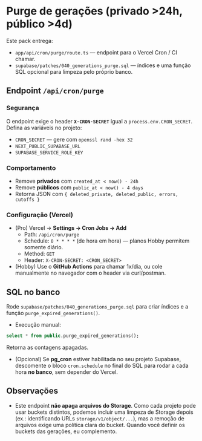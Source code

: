 # Purge de gerações (privado >24h, público >4d)

Este pack entrega:
- `app/api/cron/purge/route.ts` — endpoint para o Vercel Cron / CI chamar.
- `supabase/patches/040_generations_purge.sql` — índices e uma função SQL opcional para limpeza pelo próprio banco.

## Endpoint `/api/cron/purge`

### Segurança
O endpoint exige o header **`X-CRON-SECRET`** igual a `process.env.CRON_SECRET`.
Defina as variáveis no projeto:
- `CRON_SECRET` — gere com `openssl rand -hex 32`
- `NEXT_PUBLIC_SUPABASE_URL`
- `SUPABASE_SERVICE_ROLE_KEY`

### Comportamento
- Remove **privados** com `created_at < now() - 24h`
- Remove **públicos** com `public_at < now() - 4 days`
- Retorna JSON com `{ deleted_private, deleted_public, errors, cutoffs }`

### Configuração (Vercel)
- (Pro) Vercel → **Settings → Cron Jobs → Add**
  - Path: `/api/cron/purge`
  - Schedule: `0 * * * *` (de hora em hora) — planos Hobby permitem somente diário.
  - Method: `GET`
  - Header: `X-CRON-SECRET: <CRON_SECRET>`
- (Hobby) Use o **GitHub Actions** para chamar 1x/dia, ou cole manualmente no navegador com o header via curl/postman.

## SQL no banco
Rode `supabase/patches/040_generations_purge.sql` para criar índices e a função `purge_expired_generations()`.

- Execução manual:
```sql
select * from public.purge_expired_generations();
```
Retorna as contagens apagadas.

- (Opcional) Se **pg_cron** estiver habilitada no seu projeto Supabase, descomente o bloco `cron.schedule` no final do SQL
para rodar a cada hora **no banco**, sem depender do Vercel.

## Observações
- Este endpoint **não apaga arquivos do Storage**. Como cada projeto pode usar buckets distintos, podemos incluir uma limpeza de Storage depois (ex.: identificando URLs `storage/v1/object/...`), mas a remoção de arquivos exige uma política clara do bucket. Quando você definir os buckets das gerações, eu complemento.
